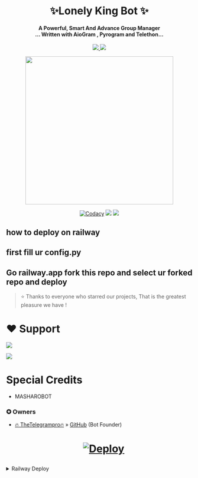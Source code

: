  <h1 align="center"><b>✨Lonely King Bot ✨</b></h1>

<h4 align="center">A Powerful, Smart And Advance Group Manager <br> ... Written with AioGram , Pyrogram and Telethon...</h4>
<p align='center'>
  <a href="https://www.python.org/" alt="made-with-python"> <img src="https://telegra.ph/file/55a6ede16b82dc54a54c8.jpg?style=flat-square&logo=python&color=blue" /> </a>
  <a href="https://github.com/Kdifamily/thanimaiclone/graphs/commit-activity" alt="Maintenance"> <img src="https://img.shields.io/badge/Maintained%3F-yes-green.svg?style=flat-square" /> </a>
</p>

<p align="center"><a href="https://t.me/thanimaisupport"><img src="nh" width="400"></a></p>
<p align="center">
    <a href="https://app.codacy.com/gh/kdifamily/thanimaiclone/dashboard"> <img src="https://img.shields.io/codacy/grade/4d58f2a402b54aed8a7d95f7add45a81?color=brightgreen&logo=codacy&logoColor=green&style=for-the-badge" alt="Codacy" /></a>
    <a href="https://github.com/proTamizhan"> <img src="https://img.shields.io/github/repo-size/TeamOfShadow/Shadow?color=orange&logo=github&logoColor=green&style=for-the-badge" /></a>
    <a href="https://github.com/proTamizhan/"> <img src="https://img.shields.io/github/last-commit/TeamOfShadow/Shadow?color=brown&logo=github&logoColor=green&style=for-the-badge" /></a>
    
## how to deploy on railway
## first fill ur config.py
## Go railway.app fork this repo and select ur forked repo and deploy


> ⭐️ Thanks to everyone who starred our projects,
 That is the greatest pleasure we have !

# ❤️ Support
<a href="https://t.me/thanimaibots"><img src="https://img.shields.io/badge/Join-Telegram%20Channel-red.svg?logo=Telegram"></a>

<a href="https://t.me/thanimaisupport"><img src="https://img.shields.io/badge/Join-Telegram%20Group-blue.svg?logo=telegram"></a>

 
# Special Credits
- MASHAROBOT

### ✪ Owners
- [🔥 TheTelegrampro🔥](https://t.me/TheTelegrampro) » [GitHub](https://github.com/proTamizhan) (Bot Founder)


  <h1>
    <p align="center">
        <a href="https://heroku.com/deploy?template=https://github.com/Devilharsha/thanimaibot">
            <img src="https://www.herokucdn.com/deploy/button.svg" alt="Deploy">
        </a>
    </p>
</h1>

</details> 

<details>
	<summary>Railway Deploy</summary>
	<br>
	<b>
The Unlimited Dyons to Deploy This Bot is Via Railway.
		In Order To deploy, You Just add The Variables Manually in Railway and Done!</b>
	
  <h1>
    <p align="center">
        <a href="https://railway.app/new/template?template=https://github.com/Devilharsha/thanimaibot">
            <img src="https://railway.app/button.svg" alt="Deploy">
        </a>
    </p>
</h1>


### ✪ Supporters
- no one -_-

## All who helped at a glance 

> This project exists thanks to these awesome developers and their codes and contributions.
> And credits goes to all who supported, all who helped and API & environmental equirement package devs and all projects helped in making this project.
> Special thanks to you for using bot
